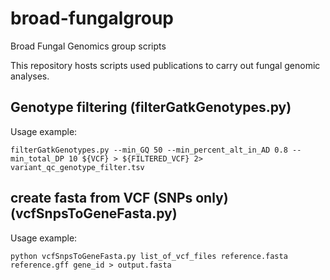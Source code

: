 # broad-fungalgroup
Broad Fungal Genomics group scripts

This repository hosts scripts used publications to carry out fungal genomic analyses.

## Genotype filtering (filterGatkGenotypes.py)
Usage example:
```
filterGatkGenotypes.py --min_GQ 50 --min_percent_alt_in_AD 0.8 --min_total_DP 10 ${VCF} > ${FILTERED_VCF} 2> variant_qc_genotype_filter.tsv
```
## create fasta from VCF (SNPs only) (vcfSnpsToGeneFasta.py)
Usage example:
```
python vcfSnpsToGeneFasta.py list_of_vcf_files reference.fasta reference.gff gene_id > output.fasta
```
